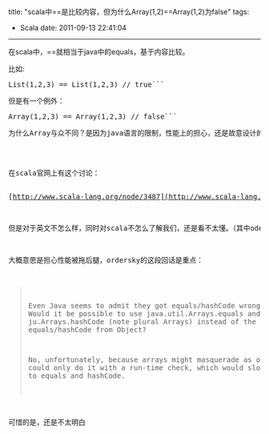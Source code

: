 title: "scala中==是比较内容，但为什么Array(1,2)==Array(1,2)为false"
tags:
  - Scala
date: 2011-09-13 22:41:04
---

在scala中，==就相当于java中的equals，基于内容比较。
<p>比如:
<pre class="csharpcode">List(1,2,3) == List(1,2,3) // true```
<p>但是有一个例外：
<pre class="csharpcode">Array(1,2,3) == Array(1,2,3) // false```
<p>为什么Array与众不同？是因为java语言的限制，性能上的担心，还是故意设计的呢？

<span id="more-201"></span>
<p>在scala官网上有这个讨论： 

[http://www.scala-lang.org/node/3487](http://www.scala-lang.org/node/3487) 

但是对于英文不怎么样，同时对scala不怎么了解我们，还是看不太懂。（其中odersky是scala作者） 

大概意思是担心性能被拖后腿，ordersky的这段回话是重点： 

> Even Java seems to admit they got equals/hashCode wrong for Arrays. Would it be possible to use java.util.Arrays.equals and ju.Arrays.hashCode (note plural Arrays) instead of the inherited equals/hashCode from Object?
> 
> No, unfortunately, because arrays might masquerade as objects. So we could only do it with a run-time check, which would slow down all calls to equals and hashCode.

可惜的是，还是不太明白